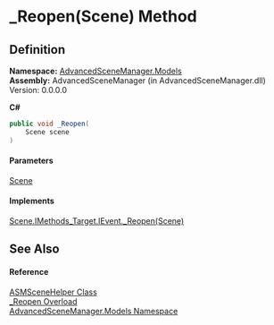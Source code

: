 # \_Reopen(Scene) Method

## Definition

**Namespace:** [AdvancedSceneManager.Models](N_AdvancedSceneManager_Models.md)\
**Assembly:** AdvancedSceneManager (in AdvancedSceneManager.dll) Version: 0.0.0.0

**C#**

```c#
public void _Reopen(
	Scene scene
)
```

#### Parameters

&#x20; [Scene](T_AdvancedSceneManager_Models_Scene.md)&#x20;

#### Implements

[Scene.IMethods\_Target.IEvent.\_Reopen(Scene)](M_AdvancedSceneManager_Models_Scene_IMethods_Target_IEvent__Reopen.md)

## See Also

#### Reference

[ASMSceneHelper Class](T_AdvancedSceneManager_Models_ASMSceneHelper.md)\
[\_Reopen Overload](Overload_AdvancedSceneManager_Models_ASMSceneHelper__Reopen.md)\
[AdvancedSceneManager.Models Namespace](N_AdvancedSceneManager_Models.md)
